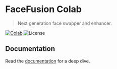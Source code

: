 FaceFusion Colab
================

> Next generation face swapper and enhancer.

[![Colab](https://img.shields.io/badge/open-colab-blue.svg)](https://colab.research.google.com/github/facefusion/facefusion-colab/blob/master/facefusion.ipynb)
![License](https://img.shields.io/badge/license-MIT-green)


Documentation
-------------

Read the [documentation](https://docs.facefusion.io) for a deep dive.
